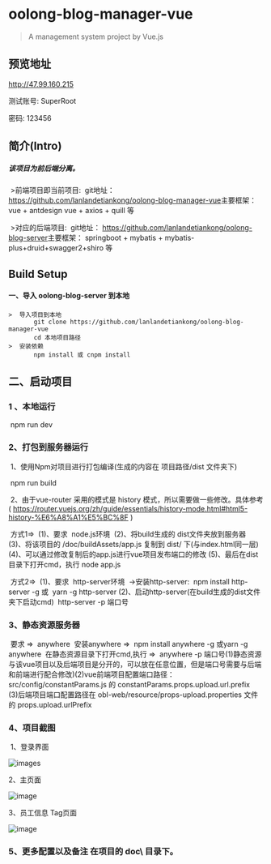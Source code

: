 # oolong-blog-manager-vue

> A management system project by Vue.js



## 预览地址

http://47.99.160.215

测试账号: SuperRoot

密码: 123456

## 简介(Intro)

##### 该项目为前后端分离。
​	>前端项目即当前项目:
​    		git地址： https://github.com/lanlandetiankong/oolong-blog-manager-vue
​    		主要框架： vue + antdesign vue + axios + quill  等

​	>对应的后端项目:
​    		git地址： https://github.com/lanlandetiankong/oolong-blog-server
​    		主要框架： springboot + mybatis + mybatis-plus+druid+swagger2+shiro 等
## Build Setup

#### 一、导入 oolong-blog-server 到本地

	>​	导入项目到本地
	​		git clone https://github.com/lanlandetiankong/oolong-blog-manager-vue
	​		cd 本地项目路径
	>​	安装依赖
	​		npm install 或 cnpm install

## 二、启动项目

### 1 、本地运行

​	npm run dev

### 2、打包到服务器运行

​	1、使用Npm对项目进行打包编译(生成的内容在 项目路径/dist 文件夹下)

​		npm run build

​	2、由于vue-router 采用的模式是 history 模式，所以需要做一些修改。具体参考( https://router.vuejs.org/zh/guide/essentials/history-mode.html#html5-history-%E6%A8%A1%E5%BC%8F )

​			方式1=>
​    			(1)、要求
​    				node.js环境
​    			(2)、将build生成的 dist文件夹放到服务器
​    			(3)、将该项目的 /doc/buildAssets/app.js 复制到 dist/ 下(与index.html同一层)
​    			(4)、可以通过修改复制后的app.js进行vue项目发布端口的修改
​    			(5)、最后在dist目录下打开cmd，执行    node app.js

​			方式2=>
​    			(1)、要求
​    				http-server环境
​    				  ->安装http-server:
​        				npm install http-server -g  或
​        				yarn -g http-server
​    			(2)、启动http-server(在build生成的dist文件夹下启动cmd)
​              		http-server -p 端口号

### 3、静态资源服务器
​			要求 =>
​    				anywhere
​    		安装anywhere =>
​            		npm install anywhere -g  或
​            		yarn -g anywhere
​    		在静态资源目录下打开cmd,执行 =>
​        			anywhere -p 端口号
​        			(1)静态资源与该vue项目以及后端项目是分开的，可以放在任意位置，但是端口号需要与后端和前端进行配合修改)
​        			(2)vue前端项目配置端口路径： src/config/constantParams.js 的  constantParams.props.upload.url.prefix
​        			(3)后端项目端口配置路径在 obl-web/resource/props-upload.properties 文件的 props.upload.urlPrefix

### 4、项目截图

​	1、登录界面

![images](https://github.com/lanlandetiankong/oolong-blog--manager-vue/blob/master/md_images/image-20200307215347922.png)

2、主页面

![image](https://github.com/lanlandetiankong/oolong-blog--manager-vue/blob/master/md_images/image-20200307215508375.png)

3、员工信息 Tag页面

![image](https://github.com/lanlandetiankong/oolong-blog--manager-vue/blob/master/md_images/image-20200307215552430.png)

### 5、更多配置以及备注 在项目的 doc\ 目录下。
